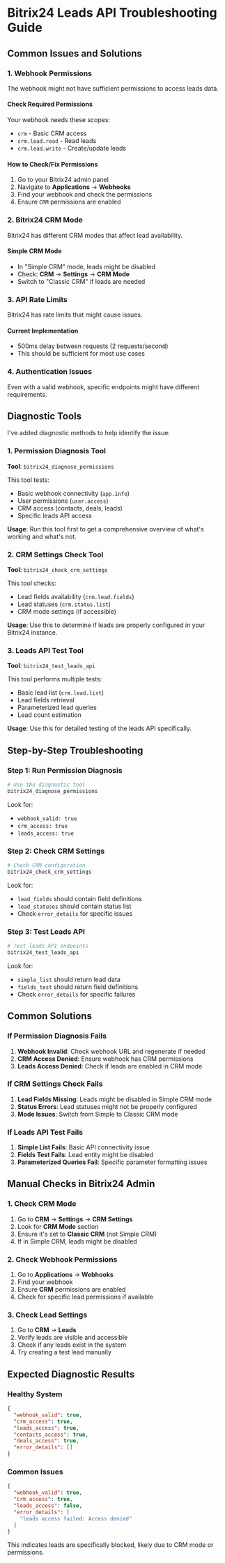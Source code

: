 # Bitrix24 Leads API Troubleshooting Guide

## Common Issues and Solutions

### 1. Webhook Permissions
The webhook might not have sufficient permissions to access leads data.

#### Check Required Permissions
Your webhook needs these scopes:
- `crm` - Basic CRM access
- `crm.lead.read` - Read leads
- `crm.lead.write` - Create/update leads

#### How to Check/Fix Permissions
1. Go to your Bitrix24 admin panel
2. Navigate to **Applications** → **Webhooks**
3. Find your webhook and check the permissions
4. Ensure `CRM` permissions are enabled

### 2. Bitrix24 CRM Mode
Bitrix24 has different CRM modes that affect lead availability.

#### Simple CRM Mode
- In "Simple CRM" mode, leads might be disabled
- Check: **CRM** → **Settings** → **CRM Mode**
- Switch to "Classic CRM" if leads are needed

### 3. API Rate Limits
Bitrix24 has rate limits that might cause issues.

#### Current Implementation
- 500ms delay between requests (2 requests/second)
- This should be sufficient for most use cases

### 4. Authentication Issues
Even with a valid webhook, specific endpoints might have different requirements.

## Diagnostic Tools

I've added diagnostic methods to help identify the issue:

### 1. Permission Diagnosis Tool
**Tool**: `bitrix24_diagnose_permissions`

This tool tests:
- Basic webhook connectivity (`app.info`)
- User permissions (`user.access`)
- CRM access (contacts, deals, leads)
- Specific leads API access

**Usage**: Run this tool first to get a comprehensive overview of what's working and what's not.

### 2. CRM Settings Check Tool
**Tool**: `bitrix24_check_crm_settings`

This tool checks:
- Lead fields availability (`crm.lead.fields`)
- Lead statuses (`crm.status.list`)
- CRM mode settings (if accessible)

**Usage**: Use this to determine if leads are properly configured in your Bitrix24 instance.

### 3. Leads API Test Tool
**Tool**: `bitrix24_test_leads_api`

This tool performs multiple tests:
- Basic lead list (`crm.lead.list`)
- Lead fields retrieval
- Parameterized lead queries
- Lead count estimation

**Usage**: Use this for detailed testing of the leads API specifically.

## Step-by-Step Troubleshooting

### Step 1: Run Permission Diagnosis
```bash
# Use the diagnostic tool
bitrix24_diagnose_permissions
```

Look for:
- `webhook_valid: true`
- `crm_access: true`
- `leads_access: true`

### Step 2: Check CRM Settings
```bash
# Check CRM configuration
bitrix24_check_crm_settings
```

Look for:
- `lead_fields` should contain field definitions
- `lead_statuses` should contain status list
- Check `error_details` for specific issues

### Step 3: Test Leads API
```bash
# Test leads API endpoints
bitrix24_test_leads_api
```

Look for:
- `simple_list` should return lead data
- `fields_test` should return field definitions
- Check `error_details` for specific failures

## Common Solutions

### If Permission Diagnosis Fails
1. **Webhook Invalid**: Check webhook URL and regenerate if needed
2. **CRM Access Denied**: Ensure webhook has CRM permissions
3. **Leads Access Denied**: Check if leads are enabled in CRM mode

### If CRM Settings Check Fails
1. **Lead Fields Missing**: Leads might be disabled in Simple CRM mode
2. **Status Errors**: Lead statuses might not be properly configured
3. **Mode Issues**: Switch from Simple to Classic CRM mode

### If Leads API Test Fails
1. **Simple List Fails**: Basic API connectivity issue
2. **Fields Test Fails**: Lead entity might be disabled
3. **Parameterized Queries Fail**: Specific parameter formatting issues

## Manual Checks in Bitrix24 Admin

### 1. Check CRM Mode
1. Go to **CRM** → **Settings** → **CRM Settings**
2. Look for **CRM Mode** section
3. Ensure it's set to **Classic CRM** (not Simple CRM)
4. If in Simple CRM, leads might be disabled

### 2. Check Webhook Permissions
1. Go to **Applications** → **Webhooks**
2. Find your webhook
3. Ensure **CRM** permissions are enabled
4. Check for specific lead permissions if available

### 3. Check Lead Settings
1. Go to **CRM** → **Leads**
2. Verify leads are visible and accessible
3. Check if any leads exist in the system
4. Try creating a test lead manually

## Expected Diagnostic Results

### Healthy System
```json
{
  "webhook_valid": true,
  "crm_access": true,
  "leads_access": true,
  "contacts_access": true,
  "deals_access": true,
  "error_details": []
}
```

### Common Issues
```json
{
  "webhook_valid": true,
  "crm_access": true,
  "leads_access": false,
  "error_details": [
    "leads access failed: Access denied"
  ]
}
```

This indicates leads are specifically blocked, likely due to CRM mode or permissions.
